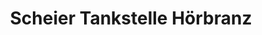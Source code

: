 ---
title: "Scheier Tankstelle Hörbranz"
url: /hoerbranz/scheier-tankstelle-hoerbranz/
shop: Allgemein
---